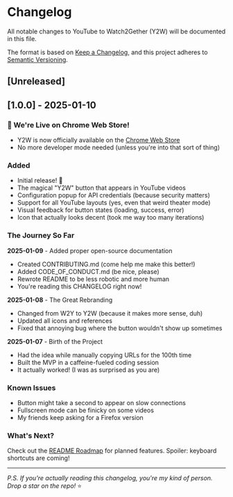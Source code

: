 # Changelog

All notable changes to YouTube to Watch2Gether (Y2W) will be documented in this file.

The format is based on [Keep a Changelog](https://keepachangelog.com/en/1.0.0/),
and this project adheres to [Semantic Versioning](https://semver.org/spec/v2.0.0.html).

## [Unreleased]

## [1.0.0] - 2025-01-10

### 🎊 We're Live on Chrome Web Store!
- Y2W is now officially available on the [Chrome Web Store](https://chromewebstore.google.com/detail/y2w-youtube-to-watch2geth/afgajabndpahomibkdlpgejbfmlfckig)
- No more developer mode needed (unless you're into that sort of thing)

### Added
- Initial release! 🎉
- The magical "Y2W" button that appears in YouTube videos
- Configuration popup for API credentials (because security matters)
- Support for all YouTube layouts (yes, even that weird theater mode)
- Visual feedback for button states (loading, success, error)
- Icon that actually looks decent (took me way too many iterations)

### The Journey So Far

**2025-01-09** - Added proper open-source documentation
- Created CONTRIBUTING.md (come help me make this better!)
- Added CODE_OF_CONDUCT.md (be nice, please)
- Rewrote README to be less robotic and more human
- You're reading this CHANGELOG right now!

**2025-01-08** - The Great Rebranding
- Changed from W2Y to Y2W (because it makes more sense, duh)
- Updated all icons and references
- Fixed that annoying bug where the button wouldn't show up sometimes

**2025-01-07** - Birth of the Project
- Had the idea while manually copying URLs for the 100th time
- Built the MVP in a caffeine-fueled coding session
- It actually worked! (I was as surprised as you are)

### Known Issues
- Button might take a second to appear on slow connections
- Fullscreen mode can be finicky on some videos
- My friends keep asking for a Firefox version

### What's Next?
Check out the [README Roadmap](README.md#-roadmap) for planned features. Spoiler: keyboard shortcuts are coming!

---

_P.S. If you're actually reading this changelog, you're my kind of person. Drop a star on the repo!_ ⭐